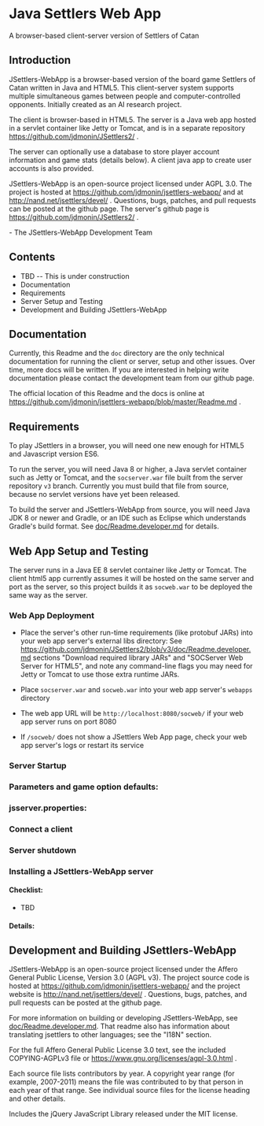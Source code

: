 # Java Settlers Web App

A browser-based client-server version of Settlers of Catan


## Introduction

JSettlers-WebApp is a browser-based version of the board game
Settlers of Catan written in Java and HTML5. This client-server
system supports multiple simultaneous games between people and
computer-controlled opponents. Initially created as an AI research
project.

The client is browser-based in HTML5. The server is a Java web app
hosted in a servlet container like Jetty or Tomcat, and is in a
separate repository https://github.com/jdmonin/JSettlers2/ .

The server can optionally use a database to store player account
information and game stats (details below).  A client java app to
create user accounts is also provided.

JSettlers-WebApp is an open-source project licensed under AGPL 3.0.
The project is hosted at https://github.com/jdmonin/jsettlers-webapp/
and at http://nand.net/jsettlers/devel/ .  Questions, bugs, patches,
and pull requests can be posted at the github page. The server's
github page is https://github.com/jdmonin/JSettlers2/ .

\- The JSettlers-WebApp Development Team


## Contents

-  TBD -- This is under construction
-  Documentation
-  Requirements
-  Server Setup and Testing
-  Development and Building JSettlers-WebApp


## Documentation

Currently, this Readme and the `doc` directory are the only technical
documentation for running the client or server, setup and other issues.
Over time, more docs will be written. If you are interested in helping
write documentation please contact the development team from our github page.

The official location of this Readme and the docs is online at
https://github.com/jdmonin/jsettlers-webapp/blob/master/Readme.md .


## Requirements

To play JSettlers in a browser, you will need one new enough for HTML5
and Javascript version ES6.

To run the server, you will need Java 8 or higher, a Java servlet container
such as Jetty or Tomcat, and the `socserver.war` file built from the
server repository `v3` branch. Currently you must build that file
from source, because no servlet versions have yet been released.

To build the server and JSettlers-WebApp from source, you will need Java JDK 8
or newer and Gradle, or an IDE such as Eclipse which understands Gradle's
build format. See [doc/Readme.developer.md](doc/Readme.developer.md) for details.


## Web App Setup and Testing

The server runs in a Java EE 8 servlet container like Jetty or Tomcat. The
client html5 app currently assumes it will be hosted on the same server and
port as the server, so this project builds it as `socweb.war` to be deployed
the same way as the server.

### Web App Deployment

- Place the server's other run-time requirements (like protobuf JARs) into your
  web app server's external libs directory: See
  https://github.com/jdmonin/JSettlers2/blob/v3/doc/Readme.developer.md
  sections "Download required library JARs" and "SOCServer Web Server for HTML5",
  and note any command-line flags you may need for Jetty or Tomcat to use those
  extra runtime JARs.

- Place `socserver.war` and `socweb.war` into your web app server's `webapps` directory

- The web app URL will be `http://localhost:8080/socweb/` if your
  web app server runs on port 8080

- If `/socweb/` does not show a JSettlers Web App page, check your
  web app server's logs or restart its service

### Server Startup

### Parameters and game option defaults:

### jsserver.properties:

### Connect a client

### Server shutdown

### Installing a JSettlers-WebApp server

#### Checklist:

- TBD

#### Details:

## Development and Building JSettlers-WebApp

JSettlers-WebApp is an open-source project licensed under the
Affero General Public License, Version 3.0 (AGPL v3).
The project source code is hosted at https://github.com/jdmonin/jsettlers-webapp/
and the project website is http://nand.net/jsettlers/devel/ . Questions,
bugs, patches, and pull requests can be posted at the github page.

For more information on building or developing JSettlers-WebApp, see
[doc/Readme.developer.md](doc/Readme.developer.md). That readme also has
information about translating jsettlers to other languages; see the
"I18N" section.

For the full Affero General Public License 3.0 text, see the included
COPYING-AGPLv3 file or https://www.gnu.org/licenses/agpl-3.0.html .

Each source file lists contributors by year. A copyright year range (for
example, 2007-2011) means the file was contributed to by that person in
each year of that range. See individual source files for the license
heading and other details.

Includes the jQuery JavaScript Library released under the MIT license.

